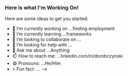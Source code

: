 ### Here is what I'm Working On!

Here are some ideas to get you started:

- 🔭 I’m currently working on ...finding employment
- 🌱 I’m currently learning ...frameworks
- 👯 I’m looking to collaborate on ...
- 🤔 I’m looking for help with ...
- 💬 Ask me about ...Anything
- 📫 How to reach me: ...linkedin.com/in/dorobczynski
- 😄 Pronouns: ...He/Him
- ⚡ Fun fact: ...
-->
